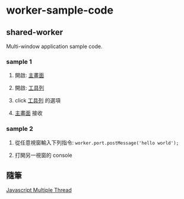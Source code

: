 # worker-sample-code

## shared-worker

Multi-window application sample code.

### sample 1
1. 開啟: [主畫面](https://z7jmsd.csb.app/red.html)

2. 開啟: [工具列](https://z7jmsd.csb.app/blue.html)

3. click [工具列](https://z7jmsd.csb.app/blue.html) 的選項

4. [主畫面](https://z7jmsd.csb.app/red.html) 接收

### sample 2
1. 從任意視窗輸入下列指令:
`worker.port.postMessage('hello world');`

2. 打開另一視窗的 console 

## 隨筆

[Javascript Multiple Thread](https://hackmd.io/0Gh1Y7N6S6CxjPZZDPw9iQ?view)
